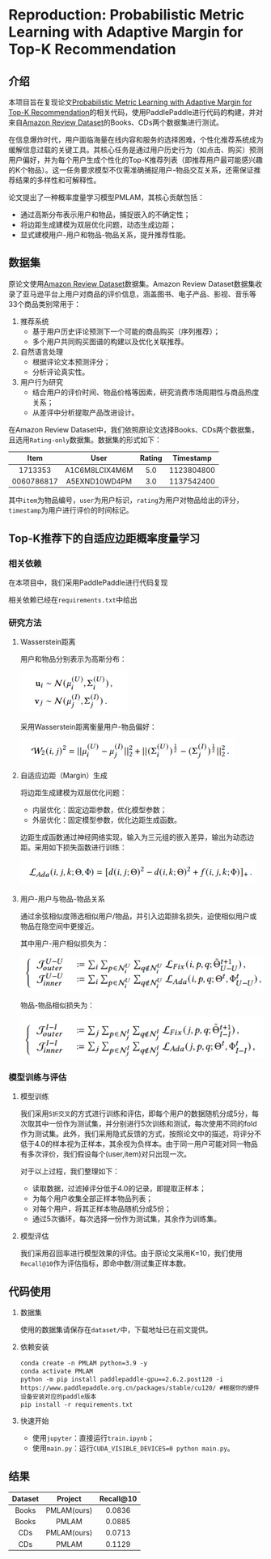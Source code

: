 # Reproduction: Probabilistic Metric Learning with Adaptive Margin for Top-K Recommendation

## 介绍

本项目旨在复现论文[Probabilistic Metric Learning with Adaptive Margin for Top-K Recommendation](https://arxiv.org/pdf/2101.04849)的相关代码，使用PaddlePaddle进行代码的构建，并对来自[Amazon Review Dataset](https://nijianmo.github.io/amazon/index.html)的Books、CDs两个数据集进行测试。

在信息爆炸时代，用户面临海量在线内容和服务的选择困难，个性化推荐系统成为缓解信息过载的关键工具。其核心任务是通过用户历史行为（如点击、购买）预测用户偏好，并为每个用户生成个性化的Top-K推荐列表（即推荐用户最可能感兴趣的K个物品）。这一任务要求模型不仅需准确捕捉用户-物品交互关系，还需保证推荐结果的多样性和可解释性。

论文提出了一种概率度量学习模型PMLAM，其核心贡献包括：
- 通过高斯分布表示用户和物品，捕捉嵌入的不确定性；
- 将边距生成建模为双层优化问题，动态生成边距；
- 显式建模用户-用户和物品-物品关系，提升推荐性能。

## 数据集

原论文使用[Amazon Review Dataset](https://nijianmo.github.io/amazon/index.html)数据集。Amazon Review Dataset数据集收录了亚马逊平台上用户对商品的评价信息，涵盖图书、电子产品、影视、音乐等33个商品类别常用于：
1. 推荐系统
    - 基于用户历史评论预测下一个可能的商品购买（序列推荐）；
    - 多个用户共同购买图谱的构建以及优化关联推荐。
2. 自然语言处理
    - 根据评论文本预测评分；
    - 分析评论真实性。
3. 用户行为研究
    - 结合用户的评价时间、物品价格等因素，研究消费市场周期性与商品热度关系；
    - 从差评中分析提取产品改进设计。
    
在Amazon Review Dataset中，我们依照原论文选择Books、CDs两个数据集，且选用`Rating-only`数据集。数据集的形式如下：

| Item | User | Rating  | Timestamp |
|:------------:|:-----------:|:------------:|:------------:|
| 1713353 |A1C6M8LCIX4M6M | 5.0  |1123804800|
| 0060786817  | A5EXND10WD4PM  | 3.0  | 1137542400|

其中`item`为物品编号，`user`为用户标识，`rating`为用户对物品给出的评分，`timestamp`为用户进行评价的时间标记。

## Top-K推荐下的自适应边距概率度量学习

### 相关依赖

在本项目中，我们采用PaddlePaddle进行代码复现

相关依赖已经在`requirements.txt`中给出

### 研究方法

1. Wasserstein距离

    用户和物品分别表示为高斯分布：

    ![Gaussian](asset/gaussian.png)

    采用Wasserstein距离衡量用户-物品偏好：

    ![Wasserstein](asset/Wasserstein.png)

2. 自适应边距（Margin）生成

    将边距生成建模为双层优化问题：
    - 内层优化：固定边距参数，优化模型参数；
    - 外层优化：固定模型参数，优化边距生成函数。

    边距生成函数通过神经网络实现，输入为三元组的嵌入差异，输出为动态边距。采用如下损失函数进行训练：

    ![loss function](asset/loss.png)

3. 用户-用户与物品-物品关系
   
   通过余弦相似度筛选相似用户/物品，并引入边距排名损失，迫使相似用户或物品在隐空间中更接近。
   
   其中用户-用户相似损失为：

    ![user2user](asset/user2user.png)
    
    物品-物品相似损失为：

    ![item2item](asset/item2item.png)

### 模型训练与评估

1. 模型训练
   
    我们采用`5折交叉`的方式进行训练和评估，即每个用户的数据随机分成5分，每次取其中一份作为测试集，并分别进行5次训练和测试，每次使用不同的fold作为测试集。此外，我们采用隐式反馈的方式，按照论文中的描述，将评分不低于4.0的样本视为正样本，其余视为负样本。由于同一用户可能对同一物品有多次评价，我们假设每个(user,item)对只出现一次。

    对于以上过程，我们整理如下：
    - 读取数据，过滤掉评分低于4.0的记录，即提取正样本；
    - 为每个用户收集全部正样本物品列表；
    - 对每个用户，将其正样本物品随机分成5份；
    - 通过5次循环，每次选择一份作为测试集，其余作为训练集。

2. 模型评估

    我们采用召回率进行模型效果的评估。由于原论文采用K=10，我们使用`Recall@10`作为评估指标，即命中数/测试集正样本数。

## 代码使用

1. 数据集

    使用的数据集请保存在`dataset/`中，下载地址已在前文提供。

2. 依赖安装
   
   ```shell
   conda create -n PMLAM python=3.9 -y
   conda activate PMLAM
   python -m pip install paddlepaddle-gpu==2.6.2.post120 -i https://www.paddlepaddle.org.cn/packages/stable/cu120/ #根据你的硬件设备安装对应的paddle版本
   pip install -r requirements.txt
   ```

3. 快速开始

    - 使用`jupyter`：直接运行`train.ipynb`；
    - 使用`main.py`：运行`CUDA_VISIBLE_DEVICES=0 python main.py`。

## 结果

| Dataset | Project | Recall@10  |
|:------------:|:-----------:|:------------:|
| Books|PMLAM(ours) | 0.0836 |
| Books | PMLAM | 0.0885 |
| CDs|PMLAM(ours) | 0.0713 |
| CDs| PMLAM | 0.1129 |
